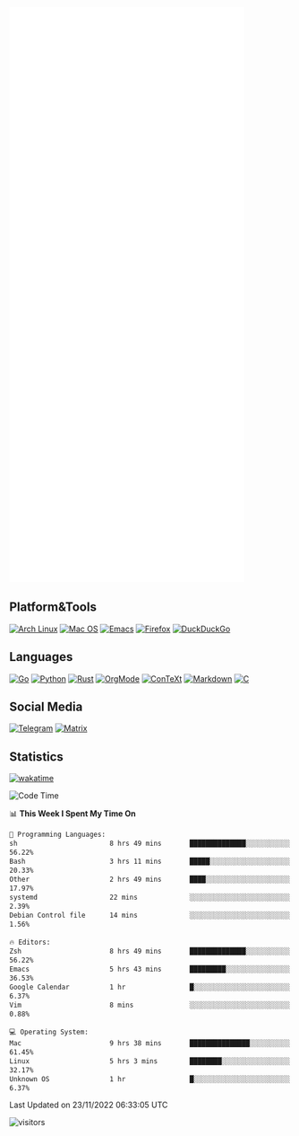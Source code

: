 ![Metrics](https://github.com/SteamedFish/SteamedFish/blob/master/github-metrics.svg)

## Platform&Tools

[![Arch Linux](https://img.shields.io/badge/ArchLinux-1793D1?logo=arch-linux&logoColor=fff&style=flat-square)](https://archlinux.org/)
[![Mac OS](https://img.shields.io/badge/MacOS-000000?style=flat-square&logo=macos&logoColor=F0F0F0)](https://www.apple.com/macos/)
[![Emacs](https://img.shields.io/badge/Emacs-%237F5AB6.svg?&style=flat-square&logo=gnu-emacs&logoColor=white)](https://www.gnu.org/software/emacs/)
[![Firefox](https://img.shields.io/badge/Firefox-FF7139?style=flat-square&logo=Firefox-Browser&logoColor=white)](https://firefox.com/)
[![DuckDuckGo](https://img.shields.io/badge/DuckDuckGo-DE5833?style=flat-square&logo=DuckDuckGo&logoColor=white)](https://duckduckgo.com/)

## Languages

[![Go](https://img.shields.io/badge/Golang-%2300ADD8.svg?style=flat-square&logo=go&logoColor=white)](https://golang.org/)
[![Python](https://img.shields.io/badge/Python-3670A0?style=flat-square&logo=python&logoColor=ffdd54)](https://www.python.org/)
[![Rust](https://img.shields.io/badge/Rust-%23000000.svg?style=flat-square&logo=rust&logoColor=white)](https://www.rust-lang.org/)
[![OrgMode](https://img.shields.io/badge/OrgMode-%23000000.svg?style=flat-square&logo=org&logoColor=white)](https://orgmode.org/)
[![ConTeXt](https://img.shields.io/badge/ConTeXt-%23008080.svg?style=flat-square&logo=latex&logoColor=white)](https://contextgarden.net/)
[![Markdown](https://img.shields.io/badge/MarkDown-%23000000.svg?style=flat-square&logo=markdown&logoColor=white)](https://daringfireball.net/projects/markdown/)
[![C](https://img.shields.io/badge/C-%2300599C.svg?style=flat-square&logo=c&logoColor=white)](https://www.iso.org/standard/74528.html)

## Social Media
[![Telegram](https://img.shields.io/badge/SteamedFish-2CA5E0?style=social&logo=telegram&logoColor=white)](https://t.me/SteamedFish)
[![Matrix](https://img.shields.io/badge/SteamedFish-2CA5E0?style=social&logo=matrix&logoColor=black)](https://matrix.to/#/@i:steamedfish.org)

## Statistics
[![wakatime](https://wakatime.com/badge/user/168280d6-fcf2-4b4f-ad3a-dc4612f35b38.svg)](https://wakatime.com/@168280d6-fcf2-4b4f-ad3a-dc4612f35b38)

<!--START_SECTION:waka-->
![Code Time](http://img.shields.io/badge/Code%20Time-2%2C148%20hrs%206%20mins-blue)

📊 **This Week I Spent My Time On** 

```text
💬 Programming Languages: 
sh                       8 hrs 49 mins       ██████████████░░░░░░░░░░░   56.22% 
Bash                     3 hrs 11 mins       █████░░░░░░░░░░░░░░░░░░░░   20.33% 
Other                    2 hrs 49 mins       ████░░░░░░░░░░░░░░░░░░░░░   17.97% 
systemd                  22 mins             ░░░░░░░░░░░░░░░░░░░░░░░░░   2.39% 
Debian Control file      14 mins             ░░░░░░░░░░░░░░░░░░░░░░░░░   1.56%

🔥 Editors: 
Zsh                      8 hrs 49 mins       ██████████████░░░░░░░░░░░   56.22% 
Emacs                    5 hrs 43 mins       █████████░░░░░░░░░░░░░░░░   36.53% 
Google Calendar          1 hr                █░░░░░░░░░░░░░░░░░░░░░░░░   6.37% 
Vim                      8 mins              ░░░░░░░░░░░░░░░░░░░░░░░░░   0.88%

💻 Operating System: 
Mac                      9 hrs 38 mins       ███████████████░░░░░░░░░░   61.45% 
Linux                    5 hrs 3 mins        ████████░░░░░░░░░░░░░░░░░   32.17% 
Unknown OS               1 hr                █░░░░░░░░░░░░░░░░░░░░░░░░   6.37%

```


 Last Updated on 23/11/2022 06:33:05 UTC
<!--END_SECTION:waka-->

![visitors](https://visitor-badge.laobi.icu/badge?page_id=SteamedFish.SteamedFish)

